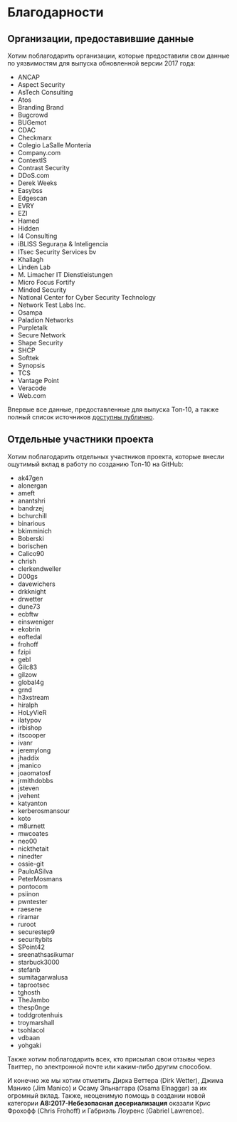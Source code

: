 # **Благодарности**

## Организации, предоставившие данные

Хотим поблагодарить организации, которые предоставили свои данные по уязвимостям для выпуска обновленной версии 2017 года:

* ANCAP
* Aspect Security
* AsTech Consulting
* Atos
* Branding Brand
* Bugcrowd
* BUGemot
* CDAC
* Checkmarx
* Colegio LaSalle Monteria
* Company.com
* ContextIS
* Contrast Security
* DDoS.com
* Derek Weeks
* Easybss
* Edgescan
* EVRY
* EZI
* Hamed
* Hidden
* I4 Consulting
* iBLISS Seguran̤a & Intelig̻encia
* ITsec Security Services bv
* Khallagh
* Linden Lab
* M. Limacher IT Dienstleistungen
* Micro Focus Fortify
* Minded Security
* National Center for Cyber Security Technology
* Network Test Labs Inc.
* Osampa
* Paladion Networks
* Purpletalk
* Secure Network
* Shape Security
* SHCP
* Softtek
* Synopsis
* TCS
* Vantage Point
* Veracode
* Web.com

Впервые все данные, предоставленные для выпуска Топ-10, а также полный список источников [доступны публично](https://github.com/OWASP/Top10/tree/master/2017/datacall/submissions).

## Отдельные участники проекта

Хотим поблагодарить отдельных участников проекта, которые внесли ощутимый вклад в работу по созданию Топ-10 на GitHub:

* ak47gen
* alonergan
* ameft
* anantshri
* bandrzej
* bchurchill
* binarious
* bkimminich
* Boberski
* borischen
* Calico90
* chrish
* clerkendweller
* D00gs
* davewichers
* drkknight
* drwetter
* dune73
* ecbftw
* einsweniger
* ekobrin
* eoftedal
* frohoff
* fzipi
* gebl
* Gilc83
* gilzow
* global4g
* grnd
* h3xstream
* hiralph
* HoLyVieR
* ilatypov
* irbishop
* itscooper
* ivanr
* jeremylong
* jhaddix
* jmanico
* joaomatosf
* jrmithdobbs
* jsteven
* jvehent
* katyanton
* kerberosmansour
* koto
* m8urnett
* mwcoates
* neo00
* nickthetait
* ninedter
* ossie-git
* PauloASilva
* PeterMosmans
* pontocom
* psiinon
* pwntester
* raesene
* riramar
* ruroot
* securestep9
* securitybits
* SPoint42
* sreenathsasikumar
* starbuck3000
* stefanb
* sumitagarwalusa
* taprootsec
* tghosth
* TheJambo
* thesp0nge
* toddgrotenhuis
* troymarshall
* tsohlacol
* vdbaan
* yohgaki

Также хотим поблагодарить всех, кто присылал свои отзывы через Твиттер, по электронной почте или каким-либо другим способом.

И конечно же мы хотим отметить Дирка Веттера (Dirk Wetter), Джима Манико (Jim Manico) и Осаму Эльнаггара (Osama Elnaggar) за их огромный вклад. Также, неоценимую помощь в создании новой категории **A8:2017-Небезопасная десериализация** оказали Крис Фрохофф (Chris Frohoff) и Габриэль Лоуренс (Gabriel Lawrence).
